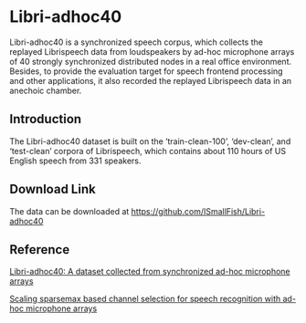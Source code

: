 # Libri-adhoc40
Libri-adhoc40 is a synchronized speech corpus, which collects the replayed Librispeech data from loudspeakers by ad-hoc microphone arrays of 40 strongly synchronized distributed nodes in a real office environment. Besides, to provide the evaluation target for speech frontend processing and other applications, it also recorded the replayed Librispeech data in an anechoic chamber.

## Introduction
The Libri-adhoc40 dataset is built on the ‘train-clean-100’, ‘dev-clean’, and ‘test-clean’ corpora of Librispeech, which contains about 110 hours of US English speech from 331 speakers.

## Download Link
The data can be downloaded at https://github.com/ISmallFish/Libri-adhoc40

## Reference
[Libri-adhoc40: A dataset collected from synchronized ad-hoc microphone arrays](https://arxiv.org/abs/2103.15118)

[Scaling sparsemax based channel selection for speech recognition with ad-hoc microphone arrays](https://arxiv.org/abs/2103.15305)
